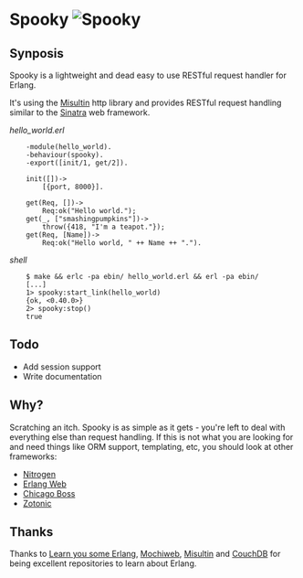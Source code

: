 # Spooky ![Spooky](http://flashingpumpkin.github.com/spooky/spooky.svg)

## Synposis

Spooky is a lightweight and dead easy to use RESTful request handler for 
Erlang.

It's using the [Misultin](https://github.com/ostinelli/misultin) http 
library and provides RESTful request handling similar to the 
[Sinatra](http://www.sinatrarb.com/) web framework.

*hello_world.erl*

        -module(hello_world).
        -behaviour(spooky).
        -export([init/1, get/2]).

        init([])->
            [{port, 8000}].

        get(Req, [])->
            Req:ok("Hello world.");
        get(_, ["smashingpumpkins"])->
            throw({418, "I'm a teapot."});
        get(Req, [Name])->
            Req:ok("Hello world, " ++ Name ++ ".").

*shell*

        $ make && erlc -pa ebin/ hello_world.erl && erl -pa ebin/
        [...]
        1> spooky:start_link(hello_world)
        {ok, <0.40.0>}
        2> spooky:stop()
        true

## Todo

* Add session support
* Write documentation


## Why?

Scratching an itch. Spooky is as simple as it gets - you're left to deal
with everything else than request handling. If this is not what you are
looking for and need things like ORM support, templating, etc, you should
look at other frameworks:

* [Nitrogen](http://nitrogenproject.com/)
* [Erlang Web](http://www.erlang-web.org/)
* [Chicago Boss](http://www.chicagoboss.org/)
* [Zotonic](http://zotonic.com/)

## Thanks

Thanks to [Learn you some Erlang](http://www.learnyousomeerlang), 
[Mochiweb](https://github.com/mochi/mochiweb), 
[Misultin](https://github.com/ostinelli/misultin) and
[CouchDB](http://couchdb.org/) for being excellent repositories to learn
about Erlang.
